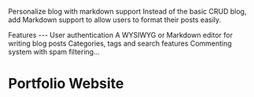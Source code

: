 Personalize blog with markdown support
Instead of the basic CRUD blog, add Markdown support to allow users to format their posts easily.

Features --- 
User authentication
A WYSIWYG or Markdown editor for writing blog posts
Categories, tags and search features
Commenting system with spam filtering...

# Portfolio Website 
